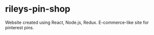 # rileys-pin-shop
Website created using React, Node.js, Redux. E-commerce-like site for pinterest pins.
